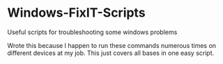 # Windows-FixIT-Scripts
Useful scripts for troubleshooting some windows problems

Wrote this because I happen to run these commands numerous times on different devices at my job. This just covers all bases in one easy script.
